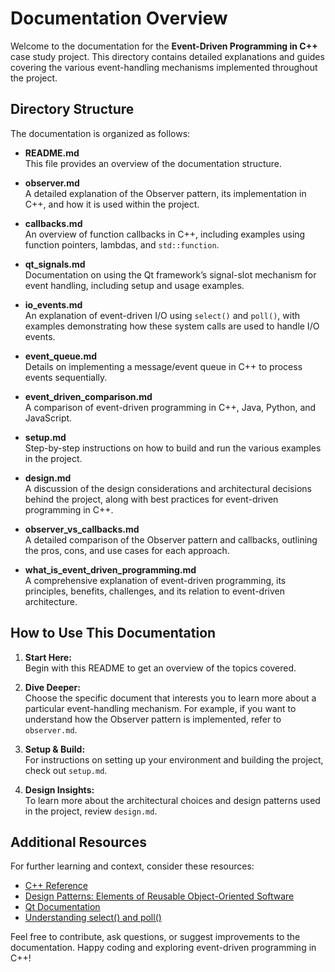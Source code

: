 
# Documentation Overview

Welcome to the documentation for the **Event-Driven Programming in C++** case study project. This directory contains detailed explanations and guides covering the various event-handling mechanisms implemented throughout the project.

## Directory Structure

The documentation is organized as follows:

- **README.md**  
  This file provides an overview of the documentation structure.

- **observer.md**  
  A detailed explanation of the Observer pattern, its implementation in C++, and how it is used within the project.

- **callbacks.md**  
  An overview of function callbacks in C++, including examples using function pointers, lambdas, and `std::function`.

- **qt_signals.md**  
  Documentation on using the Qt framework’s signal-slot mechanism for event handling, including setup and usage examples.

- **io_events.md**  
  An explanation of event-driven I/O using `select()` and `poll()`, with examples demonstrating how these system calls are used to handle I/O events.

- **event_queue.md**  
  Details on implementing a message/event queue in C++ to process events sequentially.

- **event_driven_comparison.md**  
  A comparison of event-driven programming in C++, Java, Python, and JavaScript.

- **setup.md**  
  Step-by-step instructions on how to build and run the various examples in the project.

- **design.md**  
  A discussion of the design considerations and architectural decisions behind the project, along with best practices for event-driven programming in C++.

- **observer_vs_callbacks.md**  
  A detailed comparison of the Observer pattern and callbacks, outlining the pros, cons, and use cases for each approach.

- **what_is_event_driven_programming.md**  
  A comprehensive explanation of event-driven programming, its principles, benefits, challenges, and its relation to event-driven architecture.

## How to Use This Documentation

1. **Start Here:**  
   Begin with this README to get an overview of the topics covered.

2. **Dive Deeper:**  
   Choose the specific document that interests you to learn more about a particular event-handling mechanism. For example, if you want to understand how the Observer pattern is implemented, refer to `observer.md`.

3. **Setup & Build:**  
   For instructions on setting up your environment and building the project, check out `setup.md`.

4. **Design Insights:**  
   To learn more about the architectural choices and design patterns used in the project, review `design.md`.

## Additional Resources

For further learning and context, consider these resources:
- [C++ Reference](https://en.cppreference.com/)
- [Design Patterns: Elements of Reusable Object-Oriented Software](https://en.wikipedia.org/wiki/Design_Patterns)
- [Qt Documentation](https://doc.qt.io/)
- [Understanding select() and poll()](https://www.ibm.com/docs/en/aix/7.1?topic=functions-select)

Feel free to contribute, ask questions, or suggest improvements to the documentation. Happy coding and exploring event-driven programming in C++!
